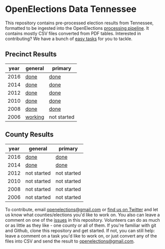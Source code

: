 # OpenElections Data Tennessee

This repository contains pre-processed election results from Tennessee, formatted to be ingested into the OpenElections [processing pipeline](http://docs.openelections.net/guide/). It contains mostly CSV files converted from PDF tables. Interested in contributing? We have a bunch of [easy tasks](https://github.com/openelections/openelections-data-tn/labels/easy%20task) for you to tackle.

## Precinct Results

| year  | general  | primary  |
|---|---|---|
| 2016  | [done](https://github.com/openelections/openelections-data-tn/blob/master/2016/20161108__tn__general__precinct.csv)  |  [done](https://github.com/openelections/openelections-data-tn/blob/master/2016/20160804__tn__primary__precinct.csv) |
| 2014 |  [done](https://github.com/openelections/openelections-data-tn/blob/master/2014/20141104__tn__general__precinct.csv) | [done](https://github.com/openelections/openelections-data-tn/blob/master/2014/20140807__tn__primary__precinct.csv)  |
| 2012  |  [done](https://github.com/openelections/openelections-data-tn/blob/master/2012/20121106__tn__general__precinct.csv) | [done](https://github.com/openelections/openelections-data-tn/blob/master/2012/20120802__tn__primary__precinct.csv) |
| 2010  |  [done](https://github.com/openelections/openelections-data-tn/blob/master/2010/20101102__tn__general__precinct.csv) | [done](https://github.com/openelections/openelections-data-tn/blob/master/2010/20100805__tn__primary__precinct.csv) |
| 2008  |  [done](https://github.com/openelections/openelections-data-tn/blob/master/2008/20081104__tn__general__precinct.csv) | [done](https://github.com/openelections/openelections-data-tn/blob/master/2008/20080807__tn__primary__precinct.csv) |
| 2006  |  [working](https://github.com/openelections/openelections-data-tn/issues/12) | not started |

## County Results

| year  | general  | primary  |
|---|---|---|
| 2016  | [done](https://github.com/openelections/openelections-data-tn/blob/master/2016/20161108__tn__general__county.csv)  |  [done](https://github.com/openelections/openelections-data-tn/blob/master/2016/20160804__tn__primary__county.csv) |
| 2014 |  [done](https://github.com/openelections/openelections-data-tn/blob/master/2014/20141104__tn__general__county.csv) | [done](https://github.com/openelections/openelections-data-tn/blob/master/2014/20140807__tn__primary__county.csv)  |
| 2012  |  not started | not started |
| 2010  |  not started | not started |
| 2008  |  not started | not started |
| 2006  |  not started | not started |

To contribute, email openelections@gmail.com or [find us on Twitter](https://twitter.com/openelex) and let us know what counties/elections you'd like to work on. You also can leave a comment on one of the [issues](https://github.com/openelections/openelections-data-tn/issues) in this repository. Volunteers can do as much or as little as they like - one county or all of them. If you're familiar with git and Github, clone this repository and get started. If not, you can still help: leave a comment on a task you'd like to work on, or just convert any of the files into CSV and send the result to openelections@gmail.com.
